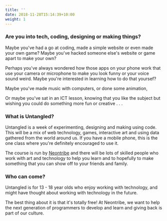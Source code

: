 ```yaml
---
title: ''
date: 2018-11-28T15:14:39+10:00
weight: 1
---
```


### Are you into tech, coding, designing or making things?

Maybe you've had a go at coding, made a simple website or even made your own game? Maybe you've hacked someone else's website or game apart to make your own?

Perhaps you've always wondered how those apps on your phone work that use your camera or microphone to make you look funny or your voice sound weird. Maybe you're interested in learning how to do that yoursef?

Maybe you've made music with computers, or done some animation,

Or maybe you've sat in an ICT lesson, knowing that you like the subject but wishing you could do something more fun or creative . . .

### What is Untangled?

Untangled is a week of experimenting, designing and making using code. This will be a mix of web technology, games, interactive art and using data gathered from the world around us. If you have a mobile phone, this is the one class where you're definitely encouraged to use it.

The course is run by [Neontribe](https://www.neontribe.co.uk/) and there will be lots of skilled people who work with art and technology to help you learn and to hopefully to make something that you can show off to your friends and family.

### Who can come?

Untangled is for 13 - 18 year olds who enjoy working with technology, and might have thought about working with technology in the future.

The best thing about it is that it's totally free! At Neontribe, we want to help the next generation of programmers to develop and learn and giving back is part of our culture.
